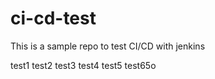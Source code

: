 # ci-cd-test
This is a sample repo to test CI/CD with jenkins


test1
test2
test3
test4
test5
test65o
